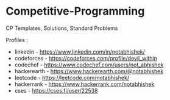 # Competitive-Programming
CP Templates, Solutions, Standard Problems

Profiles : 
- linkedin - https://www.linkedin.com/in/notabhishek/
- codeforces -  https://codeforces.com/profile/devil_within
- codechef -    https://www.codechef.com/users/not_abhishek
- hackerearth - https://www.hackerearth.com/@notabhishek
- leetcode -    https://leetcode.com/notabhishek/
- hackerrank -  https://www.hackerrank.com/notabhishek
- cses -        https://cses.fi/user/22538
